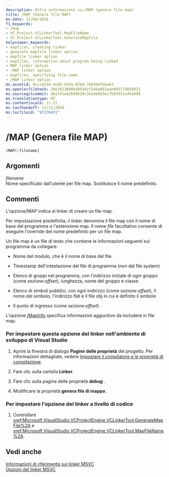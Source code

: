 ```yaml
---
description: Altre informazioni su:/MAP (genera file map)
title: /MAP (Genera file MAP)
ms.date: 11/04/2016
f1_keywords:
- /map
- VC.Project.VCLinkerTool.MapFileName
- VC.Project.VCLinkerTool.GenerateMapFile
helpviewer_keywords:
- mapfiles, creating linker
- generate mapfile linker option
- mapfile linker option
- mapfiles, information about program being linked
- MAP linker option
- -MAP linker option
- mapfiles, specifying file name
- /MAP linker option
ms.assetid: 9ccce53d-4e36-43da-87b0-7603ddfdea63
ms.openlocfilehash: 28e3823099b4893dcf344a0b1aae99577d850821
ms.sourcegitcommit: d6af41e42699628c3e2e6063ec7b03931a49a098
ms.translationtype: MT
ms.contentlocale: it-IT
ms.lasthandoff: 12/11/2020
ms.locfileid: "97176431"
---
```

# <a name="map-generate-mapfile"></a>/MAP (Genera file MAP)

```
/MAP[:filename]
```

## <a name="arguments"></a>Argomenti

*filename*<br/>
Nome specificato dall'utente per file map. Sostituisce il nome predefinito.

## <a name="remarks"></a>Commenti

L'opzione/MAP indica al linker di creare un file map.

Per impostazione predefinita, il linker denomina il file map con il nome di base del programma e l'estensione map. Il nome *file* facoltativo consente di eseguire l'override del nome predefinito per un file map.

Un file map è un file di testo che contiene le informazioni seguenti sul programma da collegare:

- Nome del modulo, che è il nome di base del file.

- Timestamp dell'intestazione del file di programma (non dal file system)

- Elenco di gruppi nel programma, con l'indirizzo iniziale di ogni gruppo (come *sezione*:*offset*), lunghezza, nome del gruppo e classe

- Elenco di simboli pubblici, con ogni indirizzo (come *sezione*:*offset*), il nome del simbolo, l'indirizzo flat e il file obj in cui è definito il simbolo

- Il punto di ingresso (come *sezione*:*offset*)

L'opzione [/MapInfo](mapinfo-include-information-in-mapfile.md) specifica informazioni aggiuntive da includere in file map.

### <a name="to-set-this-linker-option-in-the-visual-studio-development-environment"></a>Per impostare questa opzione del linker nell'ambiente di sviluppo di Visual Studio

1. Aprire la finestra di dialogo **Pagine delle proprietà** del progetto. Per informazioni dettagliate, vedere [Impostare il compilatore e le proprietà di compilazione](../working-with-project-properties.md).

1. Fare clic sulla cartella **Linker**.

1. Fare clic sulla pagina delle proprietà **debug** .

1. Modificare la proprietà **genera file di mappa** .

### <a name="to-set-this-linker-option-programmatically"></a>Per impostare l'opzione del linker a livello di codice

1. Controllare <xref:Microsoft.VisualStudio.VCProjectEngine.VCLinkerTool.GenerateMapFile%2A> e <xref:Microsoft.VisualStudio.VCProjectEngine.VCLinkerTool.MapFileName%2A>.

## <a name="see-also"></a>Vedi anche

[Informazioni di riferimento sul linker MSVC](linking.md)<br/>
[Opzioni del linker MSVC](linker-options.md)
